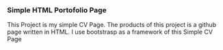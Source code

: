 ### **Simple HTML Portofolio Page**  
This Project is my simple CV Page. The products of this project is a github page written in HTML. I use bootstrasp as a framework of this Simple CV Page
